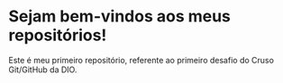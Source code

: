 # Sejam bem-vindos aos meus repositórios!
Este é meu primeiro repositório, referente ao primeiro desafio do Cruso Git/GitHub da DIO.


